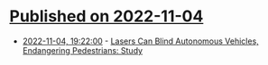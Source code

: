 # [Published on 2022-11-04](index.md)

* [2022-11-04, 19:22:00](https://soylentnews.org/article.pl?sid=22/11/03/1244255&from=rss) - [Lasers Can Blind Autonomous Vehicles, Endangering Pedestrians: Study](https://soylentnews.org/article.pl?sid=22/11/03/1244255&from=rss)
